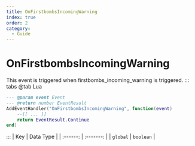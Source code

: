 ```yaml
---
title: OnFirstbombsIncomingWarning
index: true
order: 2
category:
  - Guide
---
```


# OnFirstbombsIncomingWarning
This event is triggered when firstbombs_incoming_warning is triggered.
::: tabs
@tab Lua
```lua
--- @param event Event
--- @return number EventResult
AddEventHandler("OnFirstbombsIncomingWarning", function(event)
    --[[ ... ]]
    return EventResult.Continue
end)
```

:::
|    Key   | Data Type |
| :------: | :-------: |
| `global` | `boolean` |